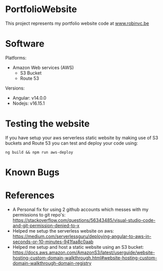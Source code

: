 # PortfolioWebsite
This project represents my portfolio website code at www.robinvc.be

# Software

Platforms:
* Amazon Web services (AWS)
    * S3 Bucket
    * Route 53

Versions:
* Angular: v14.0.0
* Nodejs: v16.15.1

# Testing the website

If you have setup your aws serverless static website by making use of S3 buckets and Route 53 you can test and deploy your code using:
```
ng build && npm run aws-deploy
```

# Known Bugs

# References

* A Personal fix for using 2 github accounts which messes with my permissions to git repo's: https://stackoverflow.com/questions/56343485/visual-studio-code-and-git-permission-denied-to-x
* Helped me setup the serverless website on aws: https://medium.com/serverlessguru/deploying-angular-to-aws-in-seconds-or-10-minutes-941faa8c0aab
* Helped me setup and host a static website using an S3 bucket: https://docs.aws.amazon.com/AmazonS3/latest/userguide/website-hosting-custom-domain-walkthrough.html#website-hosting-custom-domain-walkthrough-domain-registry